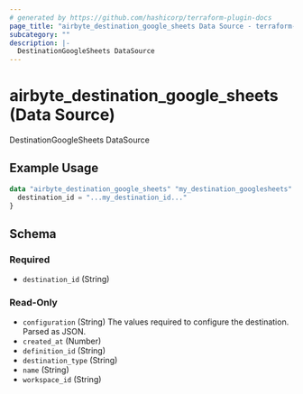 ```yaml
---
# generated by https://github.com/hashicorp/terraform-plugin-docs
page_title: "airbyte_destination_google_sheets Data Source - terraform-provider-airbyte"
subcategory: ""
description: |-
  DestinationGoogleSheets DataSource
---
```


# airbyte_destination_google_sheets (Data Source)

DestinationGoogleSheets DataSource

## Example Usage

```terraform
data "airbyte_destination_google_sheets" "my_destination_googlesheets" {
  destination_id = "...my_destination_id..."
}
```

<!-- schema generated by tfplugindocs -->
## Schema

### Required

- `destination_id` (String)

### Read-Only

- `configuration` (String) The values required to configure the destination. Parsed as JSON.
- `created_at` (Number)
- `definition_id` (String)
- `destination_type` (String)
- `name` (String)
- `workspace_id` (String)
